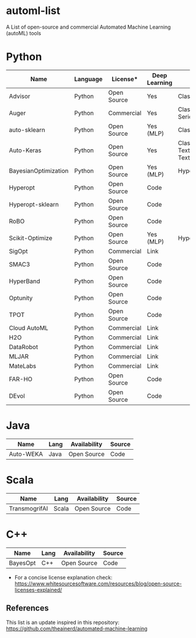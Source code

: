 # automl-list
A List of open-source and commercial Automated Machine Learning (autoML) tools 

# Python
|Name                  |Language| License*     | Deep Learning | ML Tasks                 | Source |
| -------------------  | ------ | ----------- | ------------- | ----------------------   | ------ |
|Advisor               | Python | Open Source | Yes | Classification/Regression|<a href="https://github.com/tobegit3hub/advisor" target="_blank">github</a>
|Auger                 | Python | Commercial  | Yes | Classification/Regression/Time Series|<a href="https://auger.ai/" target="_blank">link</a>
|auto-sklearn          | Python | Open Source | Yes (MLP)| Classification/Regression | <a href="https://github.com/automl/auto-sklearn" target="_blank">github</a>
|Auto-Keras            | Python | Open Source | Yes | Classification(also for Text)/Regression (also for Text)/Time Series|<a href="https://github.com/keras-team/autokeras" target="_blank">github</a>
|BayesianOptimization  | Python | Open Source | Yes (MLP)| HyperParameter Optimization |<a href="https://github.com/fmfn/BayesianOptimization" target="_blank">github</a>
|Hyperopt              | Python | Open Source | Code   |
|Hyperopt-sklearn      | Python | Open Source | Code   | 
|RoBO                  | Python | Open Source | Code
|Scikit-Optimize       | Python | Open Source | Yes (MLP)| HyperParameter Optimization |<a href="https://github.com/fmfn/BayesianOptimization" target="_blank">github</a>
|SigOpt                | Python | Commercial  | Link   |
|SMAC3                 | Python | Open Source | Code   |
|HyperBand             | Python | Open Source | Code
|Optunity              | Python | Open Source | Code
|TPOT                  | Python | Open Source | Code
|Cloud AutoML          | Python | Commercial  | Link
|H2O                   | Python | Commercial  | Link
|DataRobot             | Python | Commercial  | Link
|MLJAR                 | Python | Commercial  | Link
|MateLabs              | Python | Commercial  | Link
|FAR-HO                | Python | Open Source | Code
|DEvol                 | Python | Open Source | Code


# Java 
|Name                  |Lang    |Availability | Source |
| -------------------  | ------ | ----------- | ------ |
Auto-WEKA             | Java   | Open Source | Code

# Scala 
|Name                  |Lang    |Availability | Source |
| -------------------  | ------ | ----------- | ------ |
TransmogrifAI         | Scala  | Open Source | Code

# C++
|Name                  |Lang    |Availability | Source |
| -------------------  | ------ | ----------- | ------ |
BayesOpt              | C++    | Open Source | Code


* For a concise license explanation check: https://www.whitesourcesoftware.com/resources/blog/open-source-licenses-explained/

## References
This list is an update inspired in this repository: https://github.com/theainerd/automated-machine-learning
